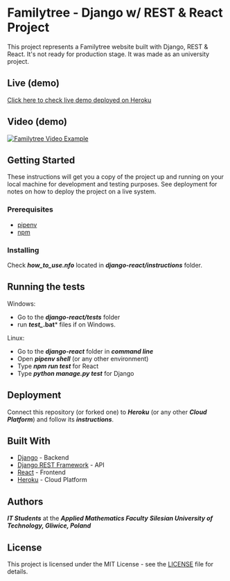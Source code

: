 # Familytree - Django w/ REST & React Project

This project represents a Familytree website built with Django, REST & React. It's not ready for production stage. It was made as an university project.

## Live (demo)
[Click here to check live demo deployed on Heroku](https://familytree-django-react.herokuapp.com/app/)

## Video (demo)
[![Familytree Video Example](http://img.youtube.com/vi/placeholder/0.jpg)](http://www.youtube.com/watch?v=YOUTUBE_VIDEO_ID_HERE)

## Getting Started

These instructions will get you a copy of the project up and running on your local machine for development and testing purposes. See deployment for notes on how to deploy the project on a live system.

### Prerequisites

* [pipenv](https://github.com/pypa/pipenv#installation)
* [npm](https://www.npmjs.com/get-npm)

### Installing

Check ***how_to_use.nfo*** located in ***django-react/instructions*** folder.

## Running the tests
Windows:
* Go to the ***django-react/tests*** folder
* run ***test_*.bat*** files if on Windows.

Linux:
* Go to the ***django-react*** folder in ***command line***
* Open ***pipenv shell*** (or any other environment)
* Type ***npm run test*** for React
* Type ***python manage.py test*** for Django

## Deployment
Connect this repository (or forked one) to ***Heroku*** (or any other ***Cloud Platform***) and follow its ***instructions***.

## Built With

* [Django](https://www.djangoproject.com/) - Backend
* [Django REST Framework](https://www.django-rest-framework.org/) - API
* [React](https://reactjs.org/) - Frontend
* [Heroku](https://www.heroku.com/) - Cloud Platform

## Authors
***IT Students*** at the ***Applied Mathematics Faculty***
***Silesian University of Technology, Gliwice, Poland***

## License

This project is licensed under the MIT License - see the [LICENSE](LICENSE) file for details.
